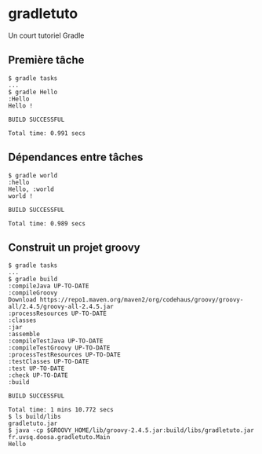 # gradletuto
Un court tutoriel Gradle

## Première tâche
```
$ gradle tasks
...
$ gradle Hello
:Hello
Hello !

BUILD SUCCESSFUL

Total time: 0.991 secs
```

## Dépendances entre tâches
```
$ gradle world
:hello
Hello, :world
world !

BUILD SUCCESSFUL

Total time: 0.989 secs
```

## Construit un projet groovy
```
$ gradle tasks
...
$ gradle build
:compileJava UP-TO-DATE
:compileGroovy
Download https://repo1.maven.org/maven2/org/codehaus/groovy/groovy-all/2.4.5/groovy-all-2.4.5.jar
:processResources UP-TO-DATE
:classes
:jar
:assemble
:compileTestJava UP-TO-DATE
:compileTestGroovy UP-TO-DATE
:processTestResources UP-TO-DATE
:testClasses UP-TO-DATE
:test UP-TO-DATE
:check UP-TO-DATE
:build

BUILD SUCCESSFUL

Total time: 1 mins 10.772 secs
$ ls build/libs
gradletuto.jar
$ java -cp $GROOVY_HOME/lib/groovy-2.4.5.jar:build/libs/gradletuto.jar fr.uvsq.doosa.gradletuto.Main
Hello
```
